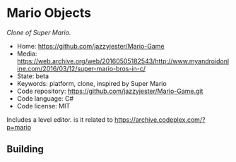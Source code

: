 # Mario Objects

_Clone of Super Mario._

- Home: https://github.com/jazzyjester/Mario-Game
- Media: https://web.archive.org/web/20160505182543/http://www.myandroidonline.com/2016/03/12/super-mario-bros-in-c/
- State: beta
- Keywords: platform, clone, inspired by Super Mario
- Code repository: https://github.com/jazzyjester/Mario-Game.git
- Code language: C#
- Code license: MIT

Includes a level editor. is it related to https://archive.codeplex.com/?p=mario

## Building
